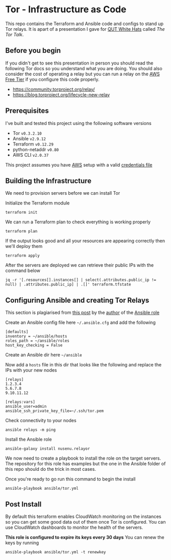# Tor - Infrastructure as Code
This repo contains the Terraform and Ansible code and configs to stand up Tor relays. It is apart of a presentation I gave for [QUT White Hats](https://qutwhitehats.club/) called *The Tor Talk*.

## Before you begin

If you didn't get to see this presentation in person you should read the following Tor docs so you understand what you are doing. You should also consider the cost of operating a relay but you can run a relay on the [AWS Free Tier](https://aws.amazon.com/free/) if you configure this code properly.

 - https://community.torproject.org/relay/
 - https://blog.torproject.org/lifecycle-new-relay

## Prerequisites
I've built and tested this project using the following software versions 
 - Tor  `v0.3.2.10`
 - Ansible `v2.9.12`
 - Terraform `v0.12.29`
 - python-netaddr `v0.80`
 - AWS CLI `v2.0.37`

This project assumes you have [AWS](console.aws.amazon.com/) setup with a valid [credentials file](https://docs.aws.amazon.com/cli/latest/userguide/cli-configure-files.html)

## Building the Infrastructure

We need to provision servers before we can install Tor

Initialize the Terraform module

    terraform init

We can run a Terraform plan to check everything is working properly

    terraform plan

If the output looks good and all your resources are appearing correctly then we'll deploy them

    terraform apply

After the servers are deployed we can retrieve their public IPs with the command below

    jq -r '[.resources[].instances[] | select(.attributes.public_ip != null) | .attributes.public_ip] | .[]' terraform.tfstate

## Configuring Ansible and creating Tor Relays

This section is plagiarised from [this post](https://medium.com/@nusenu/deploying-tor-relays-with-ansible-6612593fa34d) by the [author](https://github.com/nusenu) of the [Ansible role](https://github.com/nusenu/ansible-relayor)

Create an Ansible config file here  `~/.ansible.cfg` and add the following

    [defaults]
    inventory = ~/ansible/hosts
    roles_path = ~/ansible/roles
    host_key_checking = False

Create an Ansible dir here `~/ansible`

Now add a `hosts` file in this dir that looks like the following and replace the IPs with your new nodes

    [relays]
    1.2.3.4
    5.6.7.8
    9.10.11.12
    
    [relays:vars]
    ansible_user=admin
    ansible_ssh_private_key_file=~/.ssh/tor.pem

Check connectivity to your nodes

    ansible relays -m ping

Install the Ansible role

    ansible-galaxy install nusenu.relayor

We now need to create a playbook to install the role on the target servers. The repository for this role has examples but the one in the Ansible folder of this repo should do the trick in most cases.

Once you're ready to go run this command to begin the install

    ansible-playbook ansible/tor.yml

## Post Install 

By default this terraform enables CloudWatch monitoring on the instances so you can get some good data out of them once Tor is configured. You can use CloudWatch dashboards to monitor the health of the servers.

**This role is configured to expire its keys every 30 days**
You can renew the keys by running 

    ansible-playbook ansible/tor.yml -t renewkey



